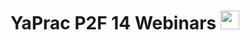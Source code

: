 # YaPrac P2F 14 Webinars <img src="https://raw.githubusercontent.com/MartinHeinz/MartinHeinz/master/wave.gif" width="30px">
